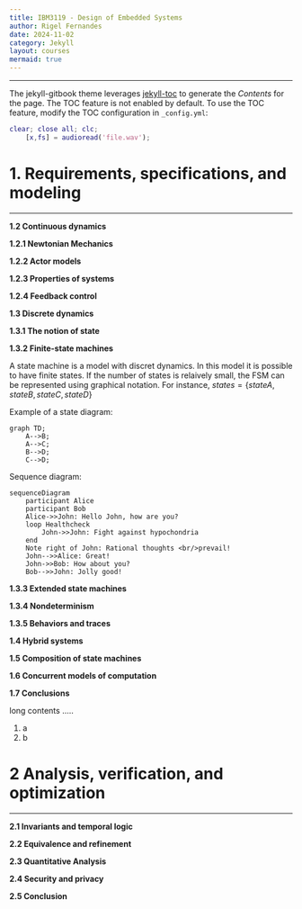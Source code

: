 ```yaml
---
title: IBM3119 - Design of Embedded Systems
author: Rigel Fernandes
date: 2024-11-02
category: Jekyll
layout: courses
mermaid: true
---
```


-------------

The jekyll-gitbook theme leverages [jekyll-toc][1] to generate the *Contents* for the page.
The TOC feature is not enabled by default. To use the TOC feature, modify the TOC
configuration in `_config.yml`:

```Matlab
clear; close all; clc;
    [x,fs] = audioread('file.wav');
```

# 1. Requirements, specifications, and modeling
-------------

**1.2 Continuous dynamics**

**1.2.1 Newtonian Mechanics**

**1.2.2 Actor models**

**1.2.3 Properties of systems**

**1.2.4 Feedback control**

**1.3 Discrete dynamics**

**1.3.1 The notion of state**

**1.3.2 Finite-state machines**

A state machine is a model with discret dynamics. In this model it is possible to have finite states. If the number of states is relaively small, the FSM can be represented using graphical notation. For instance, $states = \{stateA, stateB, stateC, stateD\}$

Example of a state diagram:

```mermaid
graph TD;
    A-->B;
    A-->C;
    B-->D;
    C-->D;
```

Sequence diagram:

```mermaid
sequenceDiagram
    participant Alice
    participant Bob
    Alice->>John: Hello John, how are you?
    loop Healthcheck
        John->>John: Fight against hypochondria
    end
    Note right of John: Rational thoughts <br/>prevail!
    John-->>Alice: Great!
    John->>Bob: How about you?
    Bob-->>John: Jolly good!
```

**1.3.3 Extended state machines**

**1.3.4 Nondeterminism**

**1.3.5 Behaviors and traces**

**1.4 Hybrid systems**

**1.5 Composition of state machines**

**1.6 Concurrent models of computation**

**1.7 Conclusions**

long contents .....

1. a
2. b

# 2 Analysis, verification, and optimization
-------------

**2.1 Invariants and temporal logic**

**2.2 Equivalence and refinement**

**2.3 Quantitative Analysis**

**2.4 Security and privacy**

**2.5 Conclusion**

[1]: https://github.com/allejo/jekyll-toc
